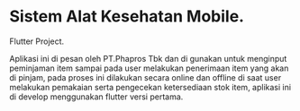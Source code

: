 # Sistem Alat Kesehatan Mobile.
Flutter Project.

Aplikasi ini di pesan oleh PT.Phapros Tbk dan di gunakan untuk menginput peminjaman item sampai pada user melakukan penerimaan item yang akan di pinjam, pada proses ini dilakukan secara online dan offline di saat user melakukan pemakaian serta pengecekan ketersediaan stok item, aplikasi ini di develop menggunakan flutter versi pertama.

